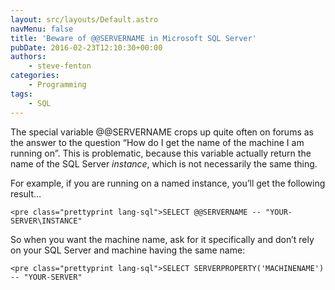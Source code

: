 ```yaml
---
layout: src/layouts/Default.astro
navMenu: false
title: 'Beware of @@SERVERNAME in Microsoft SQL Server'
pubDate: 2016-02-23T12:10:30+00:00
authors:
    - steve-fenton
categories:
    - Programming
tags:
    - SQL
---
```


The special variable @@SERVERNAME crops up quite often on forums as the answer to the question “How do I get the name of the machine I am running on”. This is problematic, because this variable actually return the name of the SQL Server *instance*, which is not necessarily the same thing.

For example, if you are running on a named instance, you’ll get the following result…

```
<pre class="prettyprint lang-sql">SELECT @@SERVERNAME -- "YOUR-SERVER\INSTANCE"
```
So when you want the machine name, ask for it specifically and don’t rely on your SQL Server and machine having the same name:

```
<pre class="prettyprint lang-sql">SELECT SERVERPROPERTY('MACHINENAME') -- "YOUR-SERVER"
```